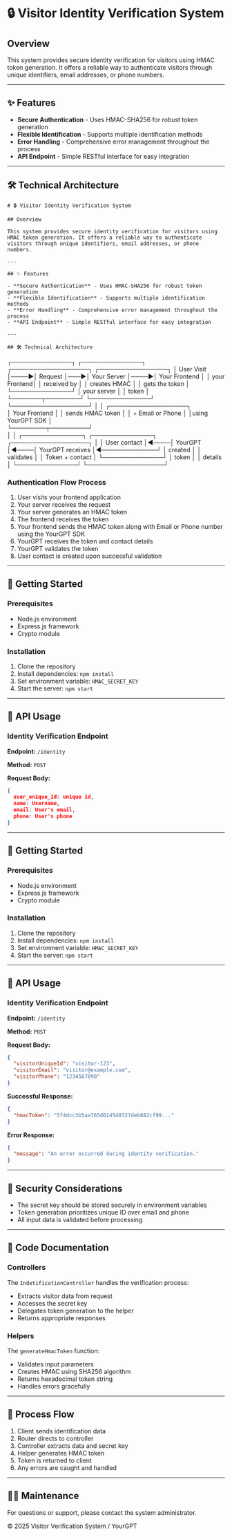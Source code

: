 # 🔒 Visitor Identity Verification System

## Overview

This system provides secure identity verification for visitors using HMAC token generation. It offers a reliable way to authenticate visitors through unique identifiers, email addresses, or phone numbers.

---

## ✨ Features

- **Secure Authentication** - Uses HMAC-SHA256 for robust token generation
- **Flexible Identification** - Supports multiple identification methods
- **Error Handling** - Comprehensive error management throughout the process
- **API Endpoint** - Simple RESTful interface for easy integration

---

## 🛠️ Technical Architecture

```
# 🔒 Visitor Identity Verification System

## Overview

This system provides secure identity verification for visitors using HMAC token generation. It offers a reliable way to authenticate visitors through unique identifiers, email addresses, or phone numbers.

---

## ✨ Features

- **Secure Authentication** - Uses HMAC-SHA256 for robust token generation
- **Flexible Identification** - Supports multiple identification methods
- **Error Handling** - Comprehensive error management throughout the process
- **API Endpoint** - Simple RESTful interface for easy integration

---

## 🛠️ Technical Architecture

```
┌──────────────┐     ┌──────────────┐     ┌──────────────────┐     ┌────────────────┐
│ User Visit   │────▶│ Request      │───▶│ Your Server      │────▶│ Your Frontend  │
│ your Frontend│     │ received by  │     │ creates HMAC     │     │ gets the token │
└──────────────┘     │ your server  │     │ token            │     └───────┬────────┘
                     └──────────────┘     └──────────────────┘             │
                                                                           │
                                                                    ┌──────────────────┐                           
                                                                    │ Your Frontend    │
                                                                    │ sends HMAC token │
                                                                    │ + Email or Phone │
                                                                    │using YourGPT SDK │           
                                                                    └────────┬─────────┘                           
                                                                             │
                                                                             │
┌──────────────┐     ┌──────────────┐      ┌──────────────────┐              │
│ User contact │◀────│ YourGPT      │◀────│ YourGPT receives │◀─────────────┘
│ created      │     │ validates    │      │ Token + contact  │
└──────────────┘     │ token        │      │ details          │
                     └──────────────┘      └──────────────────┘

### Authentication Flow Process

1. User visits your frontend application
2. Your server receives the request 
3. Your server generates an HMAC token
4. The frontend receives the token
5. Your frontend sends the HMAC token along with Email or Phone number using the YourGPT SDK
6. YourGPT receives the token and contact details
7. YourGPT validates the token
8. User contact is created upon successful validation

---

## 🚀 Getting Started

### Prerequisites

- Node.js environment
- Express.js framework
- Crypto module

### Installation

1. Clone the repository
2. Install dependencies: `npm install`
3. Set environment variable: `HMAC_SECRET_KEY` 
4. Start the server: `npm start`

---

## 📡 API Usage

### Identity Verification Endpoint

**Endpoint:** `/identity`

**Method:** `POST`

**Request Body:**
```json
{
  user_unique_id: unique id,
  name: Username,
  email: User's email,
  phone: User's phone
}
```

---

## 🚀 Getting Started

### Prerequisites

- Node.js environment
- Express.js framework
- Crypto module

### Installation

1. Clone the repository
2. Install dependencies: `npm install`
3. Set environment variable: `HMAC_SECRET_KEY` 
4. Start the server: `npm start`

---

## 📡 API Usage

### Identity Verification Endpoint

**Endpoint:** `/identity`

**Method:** `POST`

**Request Body:**
```json
{
  "visitorUniqueId": "visitor-123",
  "visitorEmail": "visitor@example.com",
  "visitorPhone": "1234567890"
}
```

**Successful Response:**
```json
{
  "hmacToken": "5f4dcc3b5aa765d6145d8327deb882cf99..."
}
```

**Error Response:**
```json
{
  "message": "An error occurred during identity verification."
}
```

---

## 🔐 Security Considerations

- The secret key should be stored securely in environment variables
- Token generation prioritizes unique ID over email and phone
- All input data is validated before processing

---

## 📝 Code Documentation

### Controllers

The `IndetificationController` handles the verification process:
- Extracts visitor data from request
- Accesses the secret key
- Delegates token generation to the helper
- Returns appropriate responses

### Helpers

The `generateHmacToken` function:
- Validates input parameters
- Creates HMAC using SHA256 algorithm
- Returns hexadecimal token string
- Handles errors gracefully

---

## 🔄 Process Flow

1. Client sends identification data
2. Router directs to controller
3. Controller extracts data and secret key
4. Helper generates HMAC token
5. Token is returned to client
6. Any errors are caught and handled

---

## 👨‍💻 Maintenance

For questions or support, please contact the system administrator.

© 2025 Visitor Verification System / YourGPT
